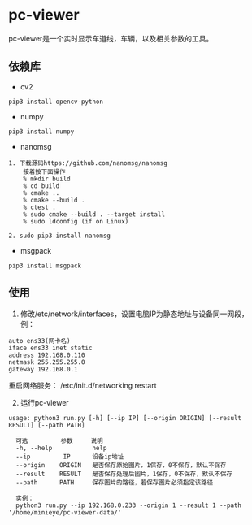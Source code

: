 # pc-viewer
pc-viewer是一个实时显示车道线，车辆，以及相关参数的工具。

## 依赖库
* cv2
```shell
pip3 install opencv-python
```

* numpy
```shell
pip3 install numpy

```
* nanomsg
```shell
1. 下载源码https://github.com/nanomsg/nanomsg
    接着按下面操作
    % mkdir build
    % cd build
    % cmake ..
    % cmake --build .
    % ctest .
    % sudo cmake --build . --target install
    % sudo ldconfig (if on Linux)

2. sudo pip3 install nanomsg
```

* msgpack
```shell
pip3 install msgpack
```

## 使用
1. 修改/etc/network/interfaces，设置电脑IP为静态地址与设备同一网段，
例：

```shell
auto ens33(网卡名)
iface ens33 inet static
address 192.168.0.110
netmask 255.255.255.0
gateway 192.168.0.1
```
重启网络服务： /etc/init.d/networking restart

2. 运行pc-viewer

```shell
usage: python3 run.py [-h] [--ip IP] [--origin ORIGIN] [--result RESULT] [--path PATH]

  可选         参数     说明
  -h, --help           help
  --ip         IP      设备ip地址
  --origin    ORIGIN   是否保存原始图片，1保存，0不保存，默认不保存
  --result    RESULT   是否保存处理后图片，1保存，0不保存，默认不保存
  --path      PATH     保存图片的路径，若保存图片必须指定该路径
  
  实例：
  python3 run.py --ip 192.168.0.233 --origin 1 --result 1 --path '/home/minieye/pc-viewer-data/'
```
